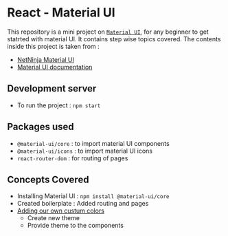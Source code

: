 # React - Material UI
This repository is a mini project on [`Material UI`](https://material-ui.com/getting-started/installation/), for any beginner to get statrted with material UI. It contains step wise topics covered. The contents inside this project is taken from :
- [NetNinja Material UI](https://www.youtube.com/playlist?list=PL4cUxeGkcC9gjxLvV4VEkZ6H6H4yWuS58)
- [Material UI documentation](https://material-ui.com/)

## Development server
- To run the project : `npm start`

## Packages used
- `@material-ui/core` : to import material UI components
- `@material-ui/icons` : to import material UI icons
- `react-router-dom` : for routing of pages

## Concepts Covered
- Installing Material UI : `npm install @material-ui/core`
- Created boilerplate : Added routing and pages
- [Adding our own custum colors](https://material-ui.com/customization/theming/)
  - Create new theme
  - Provide theme to the components